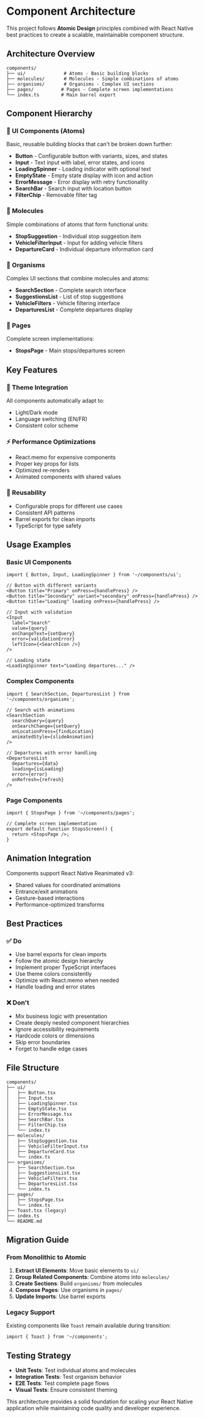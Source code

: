 # Component Architecture

This project follows **Atomic Design** principles combined with React Native best practices to create a scalable, maintainable component structure.

## Architecture Overview

```
components/
├── ui/              # Atoms - Basic building blocks
├── molecules/       # Molecules - Simple combinations of atoms
├── organisms/       # Organisms - Complex UI sections
├── pages/          # Pages - Complete screen implementations
└── index.ts        # Main barrel export
```

## Component Hierarchy

### 🔹 UI Components (Atoms)
Basic, reusable building blocks that can't be broken down further:

- **Button** - Configurable button with variants, sizes, and states
- **Input** - Text input with label, error states, and icons
- **LoadingSpinner** - Loading indicator with optional text
- **EmptyState** - Empty state display with icon and action
- **ErrorMessage** - Error display with retry functionality
- **SearchBar** - Search input with location button
- **FilterChip** - Removable filter tag

### 🔸 Molecules
Simple combinations of atoms that form functional units:

- **StopSuggestion** - Individual stop suggestion item
- **VehicleFilterInput** - Input for adding vehicle filters
- **DepartureCard** - Individual departure information card

### 🔷 Organisms
Complex UI sections that combine molecules and atoms:

- **SearchSection** - Complete search interface
- **SuggestionsList** - List of stop suggestions
- **VehicleFilters** - Vehicle filtering interface
- **DeparturesList** - Complete departures display

### 📄 Pages
Complete screen implementations:

- **StopsPage** - Main stops/departures screen

## Key Features

### 🎨 Theme Integration
All components automatically adapt to:
- Light/Dark mode
- Language switching (EN/FR)
- Consistent color scheme

### ⚡ Performance Optimizations
- React.memo for expensive components
- Proper key props for lists
- Optimized re-renders
- Animated components with shared values

### 🔄 Reusability
- Configurable props for different use cases
- Consistent API patterns
- Barrel exports for clean imports
- TypeScript for type safety

## Usage Examples

### Basic UI Components
```tsx
import { Button, Input, LoadingSpinner } from '~/components/ui';

// Button with different variants
<Button title="Primary" onPress={handlePress} />
<Button title="Secondary" variant="secondary" onPress={handlePress} />
<Button title="Loading" loading onPress={handlePress} />

// Input with validation
<Input
  label="Search"
  value={query}
  onChangeText={setQuery}
  error={validationError}
  leftIcon={<SearchIcon />}
/>

// Loading state
<LoadingSpinner text="Loading departures..." />
```

### Complex Components
```tsx
import { SearchSection, DeparturesList } from '~/components/organisms';

// Search with animations
<SearchSection
  searchQuery={query}
  onSearchChange={setQuery}
  onLocationPress={findLocation}
  animatedStyle={slideAnimation}
/>

// Departures with error handling
<DeparturesList
  departures={data}
  loading={isLoading}
  error={error}
  onRefresh={refresh}
/>
```

### Page Components
```tsx
import { StopsPage } from '~/components/pages';

// Complete screen implementation
export default function StopsScreen() {
  return <StopsPage />;
}
```

## Animation Integration

Components support React Native Reanimated v3:
- Shared values for coordinated animations
- Entrance/exit animations
- Gesture-based interactions
- Performance-optimized transforms

## Best Practices

### ✅ Do
- Use barrel exports for clean imports
- Follow the atomic design hierarchy
- Implement proper TypeScript interfaces
- Use theme colors consistently
- Optimize with React.memo when needed
- Handle loading and error states

### ❌ Don't
- Mix business logic with presentation
- Create deeply nested component hierarchies
- Ignore accessibility requirements
- Hardcode colors or dimensions
- Skip error boundaries
- Forget to handle edge cases

## File Structure

```
components/
├── ui/
│   ├── Button.tsx
│   ├── Input.tsx
│   ├── LoadingSpinner.tsx
│   ├── EmptyState.tsx
│   ├── ErrorMessage.tsx
│   ├── SearchBar.tsx
│   ├── FilterChip.tsx
│   └── index.ts
├── molecules/
│   ├── StopSuggestion.tsx
│   ├── VehicleFilterInput.tsx
│   ├── DepartureCard.tsx
│   └── index.ts
├── organisms/
│   ├── SearchSection.tsx
│   ├── SuggestionsList.tsx
│   ├── VehicleFilters.tsx
│   ├── DeparturesList.tsx
│   └── index.ts
├── pages/
│   ├── StopsPage.tsx
│   └── index.ts
├── Toast.tsx (legacy)
├── index.ts
└── README.md
```

## Migration Guide

### From Monolithic to Atomic

1. **Extract UI Elements**: Move basic elements to `ui/`
2. **Group Related Components**: Combine atoms into `molecules/`
3. **Create Sections**: Build `organisms/` from molecules
4. **Compose Pages**: Use organisms in `pages/`
5. **Update Imports**: Use barrel exports

### Legacy Support

Existing components like `Toast` remain available during transition:
```tsx
import { Toast } from '~/components';
```

## Testing Strategy

- **Unit Tests**: Test individual atoms and molecules
- **Integration Tests**: Test organism behavior
- **E2E Tests**: Test complete page flows
- **Visual Tests**: Ensure consistent theming

This architecture provides a solid foundation for scaling your React Native application while maintaining code quality and developer experience.